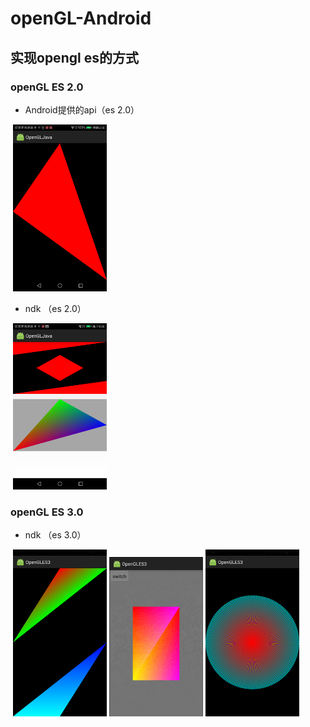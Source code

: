 # openGL-Android
## 实现opengl es的方式
### openGL ES 2.0

* Android提供的api（es 2.0）
<div>
  <img src="https://github.com/GitHub-bigT/openGL-Android/blob/master/images/1.png" width="150px"/>
</div>

* ndk （es 2.0）

<div>
  <img src="https://github.com/GitHub-bigT/openGL-Android/blob/master/images/cpp.png" width="150px"/>
</div>

### openGL ES 3.0

* ndk （es 3.0）

<div>
  <img src="https://github.com/GitHub-bigT/openGL-Android/blob/master/images/vaovbo1.png" width="150px"/>
  <img src="https://github.com/GitHub-bigT/openGL-Android/blob/master/images/vaogif.gif" width="150px"/>
 <img src="https://github.com/GitHub-bigT/openGL-Android/blob/master/images/vaovbo2.png" width="150px"/>
</div>
